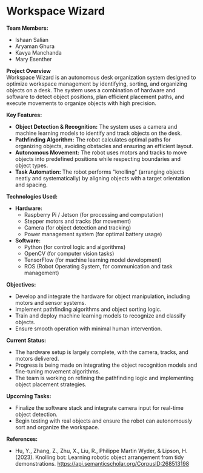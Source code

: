 # Workspace Wizard

**Team Members:**  
- Ishaan Salian  
- Aryaman Ghura 
- Kavya Manchanda  
- Mary Esenther

**Project Overview**  
Workspace Wizard is an autonomous desk organization system designed to optimize workspace management by identifying, sorting, and organizing objects on a desk. The system uses a combination of hardware and software to detect object positions, plan efficient placement paths, and execute movements to organize objects with high precision.

**Key Features:**  
- **Object Detection & Recognition:** The system uses a camera and machine learning models to identify and track objects on the desk.
- **Pathfinding Algorithm:** The robot calculates optimal paths for organizing objects, avoiding obstacles and ensuring an efficient layout.
- **Autonomous Movement:** The robot uses motors and tracks to move objects into predefined positions while respecting boundaries and object types.
- **Task Automation:** The robot performs "knolling" (arranging objects neatly and systematically) by aligning objects with a target orientation and spacing.

**Technologies Used:**  
- **Hardware:**  
  - Raspberry Pi / Jetson (for processing and computation)  
  - Stepper motors and tracks (for movement)  
  - Camera (for object detection and tracking)  
  - Power management system (for optimal battery usage)  
- **Software:**  
  - Python (for control logic and algorithms)  
  - OpenCV (for computer vision tasks)  
  - TensorFlow (for machine learning model development)  
  - ROS (Robot Operating System, for communication and task management)  

**Objectives:**  
- Develop and integrate the hardware for object manipulation, including motors and sensor systems.
- Implement pathfinding algorithms and object sorting logic.
- Train and deploy machine learning models to recognize and classify objects.
- Ensure smooth operation with minimal human intervention.

**Current Status:**  
- The hardware setup is largely complete, with the camera, tracks, and motors delivered.
- Progress is being made on integrating the object recognition models and fine-tuning movement algorithms.
- The team is working on refining the pathfinding logic and implementing object placement strategies.

**Upcoming Tasks:**  
- Finalize the software stack and integrate camera input for real-time object detection.
- Begin testing with real objects and ensure the robot can autonomously sort and organize the workspace.

**References:**  
- Hu, Y., Zhang, Z., Zhu, X., Liu, R., Philippe Martin Wyder, & Lipson, H. (2023). Knolling bot: Learning robotic object arrangement from tidy demonstrations. https://api.semanticscholar.org/CorpusID:268513198
